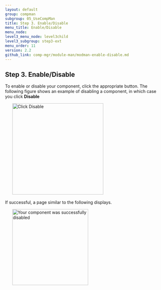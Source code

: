 ```yaml
---
layout: default 
group: compman
subgroup: 05_UseCompMan
title: Step 3. Enable/Disable
menu_title: Enable/Disable
menu_node: 
level3_menu_node: level3child
level3_subgroup: step3-ext
menu_order: 11
version: 2.2
github_link: comp-mgr/module-man/modman-enable-disable.md
---
```


## Step 3. Enable/Disable
To enable or disable your component, click the appropriate button. The following figure shows an example of disabling a component, in which case you click **Disable**

&nbsp;&nbsp;&nbsp;&nbsp;&nbsp;&nbsp;<img src="{{ site.baseurl }}common/images/cman_actions_disable.png" width="300px" alt="Click Disable">

If successful, a page similar to the following displays.

&nbsp;&nbsp;&nbsp;&nbsp;&nbsp;&nbsp;<img src="{{ site.baseurl }}common/images/cman_disable_success.png" width="250px" alt="Your component was successfully disabled">
